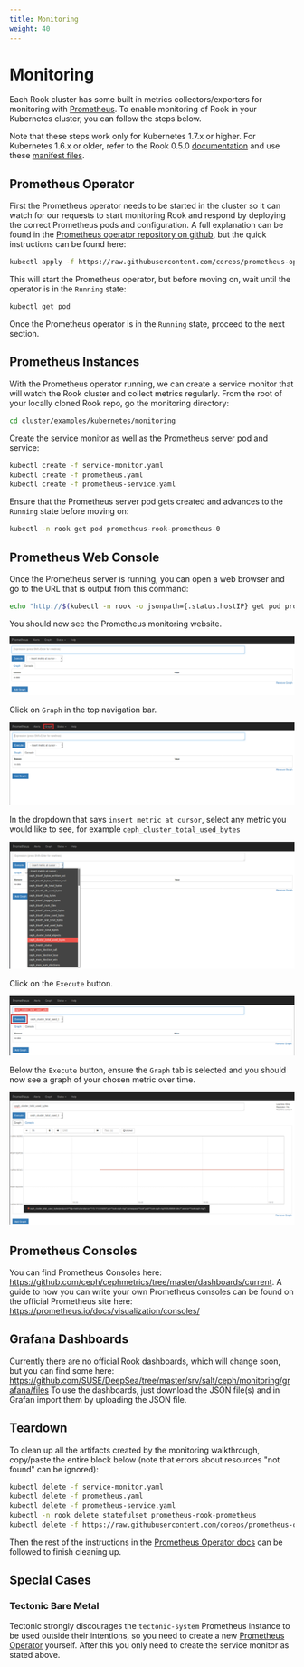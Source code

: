 ```yaml
---
title: Monitoring
weight: 40
---
```


# Monitoring

Each Rook cluster has some built in metrics collectors/exporters for monitoring with [Prometheus](https://prometheus.io/).  To enable monitoring of Rook in your Kubernetes cluster, you can follow the steps below.

Note that these steps work only for Kubernetes 1.7.x or higher. For Kubernetes 1.6.x or older, refer to the Rook 0.5.0 [documentation](https://github.com/rook/rook/blob/release-0.5/Documentation/monitoring.md) and use these [manifest files](https://github.com/rook/rook/tree/release-0.5/cluster/examples/kubernetes/monitoring).

## Prometheus Operator

First the Prometheus operator needs to be started in the cluster so it can watch for our requests to start monitoring Rook and respond by deploying the correct Prometheus pods and configuration.
A full explanation can be found in the [Prometheus operator repository on github](https://github.com/coreos/prometheus-operator), but the quick instructions can be found here:
```bash
kubectl apply -f https://raw.githubusercontent.com/coreos/prometheus-operator/release-0.15/bundle.yaml
```
This will start the Prometheus operator, but before moving on, wait until the operator is in the `Running` state:
```bash
kubectl get pod
```
Once the Prometheus operator is in the `Running` state, proceed to the next section.

## Prometheus Instances

With the Prometheus operator running, we can create a service monitor that will watch the Rook cluster and collect metrics regularly.
From the root of your locally cloned Rook repo, go the monitoring directory:
```bash
cd cluster/examples/kubernetes/monitoring
```

Create the service monitor as well as the Prometheus server pod and service:
```bash
kubectl create -f service-monitor.yaml
kubectl create -f prometheus.yaml
kubectl create -f prometheus-service.yaml
```

Ensure that the Prometheus server pod gets created and advances to the `Running` state before moving on:
```bash
kubectl -n rook get pod prometheus-rook-prometheus-0
```

## Prometheus Web Console

Once the Prometheus server is running, you can open a web browser and go to the URL that is output from this command:
```bash
echo "http://$(kubectl -n rook -o jsonpath={.status.hostIP} get pod prometheus-rook-prometheus-0):30900"
```

You should now see the Prometheus monitoring website.  

![Prometheus Monitoring Website](media/prometheus-monitor.png)


Click on `Graph` in the top navigation bar.  

![Prometheus Add graph](media/prometheus-graph.png)


In the dropdown that says `insert metric at cursor`, select any metric you would like to see, for example `ceph_cluster_total_used_bytes`

![Prometheus Select Metric](media/prometheus-metric-cursor.png)


Click on the `Execute` button.  

![Prometheus Execute Metric](media/prometheus-execute-metric-cursor.png)

Below the `Execute` button, ensure the `Graph` tab is selected and you should now see a graph of your chosen metric over time.

![Prometheus Execute Metric](media/prometheus-metric-cursor-graph.png)


## Prometheus Consoles
You can find Prometheus Consoles here: https://github.com/ceph/cephmetrics/tree/master/dashboards/current.
A guide to how you can write your own Prometheus consoles can be found on the official Prometheus site here: https://prometheus.io/docs/visualization/consoles/

## Grafana Dashboards
Currently there are no official Rook dashboards, which will change soon, but you can find some here: https://github.com/SUSE/DeepSea/tree/master/srv/salt/ceph/monitoring/grafana/files
To use the dashboards, just download the JSON file(s) and in Grafan import them by uploading the JSON file.

## Teardown

To clean up all the artifacts created by the monitoring walkthrough, copy/paste the entire block below (note that errors about resources "not found" can be ignored):
```bash
kubectl delete -f service-monitor.yaml
kubectl delete -f prometheus.yaml
kubectl delete -f prometheus-service.yaml
kubectl -n rook delete statefulset prometheus-rook-prometheus
kubectl delete -f https://raw.githubusercontent.com/coreos/prometheus-operator/release-0.8/bundle.yaml
```
Then the rest of the instructions in the [Prometheus Operator docs](https://github.com/coreos/prometheus-operator#removal) can be followed to finish cleaning up.

## Special Cases

### Tectonic Bare Metal
Tectonic strongly discourages the `tectonic-system` Prometheus instance to be used outside their intentions, so you need to create a new [Prometheus Operator](https://coreos.com/operators/prometheus/docs/latest/) yourself.
After this you only need to create the service monitor as stated above.
